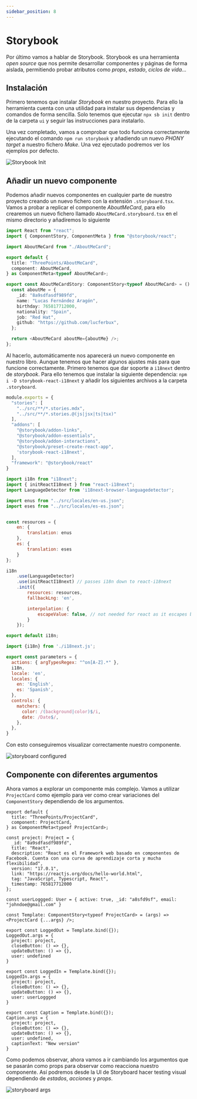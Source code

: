 ```yaml
---
sidebar_position: 8
---
```


# Storybook

Por último vamos a hablar de Storybook. Storybook es una herramienta *open source* que nos permite desarrollar componentes y páginas de forma aislada, permitiendo probar atributos como *props*, *estado*, *ciclos de vida*...

## Instalación

Primero tenemos que instalar *Storybook* en nuestro proyecto. Para ello la herramienta cuenta con una utilidad para instalar sus dependencias y comandos de forma sencilla. Solo tenemos que ejecutar `npx sb init` dentro de la carpeta `ui` y seguir las instrucciones para instalarlo.

Una vez completado, vamos a comprobar que todo funciona correctamente ejecutando el comando `npm run storybook` y añadiendo un nuevo *PHONY target* a nuestro fichero *Make*. Una vez ejecutado podremos ver los ejemplos por defecto.

![Storybook Init](../../static/img/tutorial/testing/1_storyboard_setup.png)

## Añadir un nuevo componente

Podemos añadir nuevos componentes en cualquier parte de nuestro proyecto creando un nuevo fichero con la extensión `.storyboard.tsx`. Vamos a probar a replicar el componente *AboutMeCard*, para ello crearemos un nuevo fichero llamado `AboutMeCard.storyboard.tsx` en el mismo directorio y añadiremos lo siguiente

```ts title="ui/src/components/cards/AboutMeCard.storyboard.tsx"
import React from "react";
import { ComponentStory, ComponentMeta } from "@storybook/react";

import AboutMeCard from "./AboutMeCard";

export default {
  title: "ThreePoints/AboutMeCard",
  component: AboutMeCard,
} as ComponentMeta<typeof AboutMeCard>;

export const AboutMeCardStory: ComponentStory<typeof AboutMeCard> = () => {
  const aboutMe = {
    _id: "8a9sdfasdf989fd",
    name: "Lucas Fernández Aragón",
    birthday: 765817712000,
    nationality: "Spain",
    job: "Red Hat",
    github: "https://github.com/lucferbux",
  };

  return <AboutMeCard aboutMe={aboutMe} />;
};
```

Al hacerlo, automáticamente nos aparecerá un nuevo componente en nuestro libro. Aunque tenemos que hacer algunos ajustes más para que funcione correctamente. Primero tenemos que dar soporte a `i18next` dentro de *storybook*. Para ello tenemos que instalar la siguiente dependencia: `npm i -D storybook-react-i18next` y añadir los siguientes archivos a la carpeta `.storyboard`.

```js title="main.js"
module.exports = {
  "stories": [
    "../src/**/*.stories.mdx",
    "../src/**/*.stories.@(js|jsx|ts|tsx)"
  ],
  "addons": [
    "@storybook/addon-links",
    "@storybook/addon-essentials",
    "@storybook/addon-interactions",
    "@storybook/preset-create-react-app",
    'storybook-react-i18next',
  ],
  "framework": "@storybook/react"
}
```

```js title="i18next.js"
import i18n from "i18next";
import { initReactI18next } from "react-i18next";
import LanguageDetector from 'i18next-browser-languagedetector';

import enus from "../src/locales/en-us.json";
import eses from "../src/locales/es-es.json";


const resources = {
    en: {
        translation: enus
    },
    es: {
        translation: eses
    }
};

i18n
    .use(LanguageDetector)
    .use(initReactI18next) // passes i18n down to react-i18next
    .init({
        resources: resources,
        fallbackLng: 'en',

        interpolation: {
            escapeValue: false, // not needed for react as it escapes by default
        }
    });

export default i18n;
```

```js title="preview.js"
import {i18n} from './i18next.js';

export const parameters = {
  actions: { argTypesRegex: "^on[A-Z].*" },
  i18n,
  locale: 'en',
  locales: {
    en: 'English',
    es: 'Spanish',   
  },
  controls: {
    matchers: {
      color: /(background|color)$/i,
      date: /Date$/,
    },
  },
}
```

Con esto conseguiremos visualizar correctamente nuestro componente.

![storyboard configured](../../static/img/tutorial/testing/2_storyboard_configured.png)

## Componente con diferentes argumentos

Ahora vamos a explorar un componente más complejo. Vamos a utilizar `ProjectCard` como ejemplo para ver como crear variaciones del `ComponentStory` dependiendo de los argumentos.

```tsx title="ui/src/components/cards/ProjectCard.stories.tsx"
export default {
  title: "ThreePoints/ProjectCard",
  component: ProjectCard,
} as ComponentMeta<typeof ProjectCard>;

const project: Project = {
  _id: "8a9sdfasdf989fd",
  title: "React",
  description: "React es el Framework web basado en componentes de Facebook. Cuenta con una curva de aprendizaje corta y mucha flexibilidad",
  version: "17.0.1",
  link: "https://reactjs.org/docs/hello-world.html",
  tag: "JavaScript, Typescript, React",
  timestamp: 765817712000
};

const userLoggged: User = { active: true, _id: "a8sfd9sf", email: "johndoe@gmail.com" }

const Template: ComponentStory<typeof ProjectCard> = (args) => <ProjectCard {...args} />;

export const LoggedOut = Template.bind({});
LoggedOut.args = {
  project: project,
  closeButton: () => {},
  updateButton: () => {},
  user: undefined
}

export const LoggedIn = Template.bind({});
LoggedIn.args = {
  project: project,
  closeButton: () => {},
  updateButton: () => {},
  user: userLoggged
}

export const Caption = Template.bind({});
Caption.args = {
  project: project,
  closeButton: () => {},
  updateButton: () => {},
  user: undefined,
  captionText: "New version"
}
```

Como podemos observar, ahora vamos a ir cambiando los argumentos que se pasarán como props para observar como reacciona nuestro componente. Así podremos desde la UI de Storyboard hacer testing visual dependiendo de *estados*, *acciones* y *props*.

![storyboard args](../../static/img/tutorial/testing/3_storyboard_args.png)
